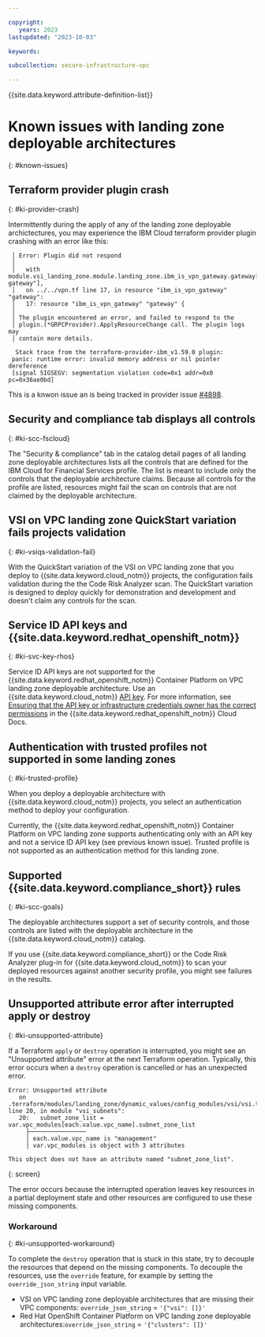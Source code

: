 ```yaml
---

copyright:
   years: 2023
lastupdated: "2023-10-03"

keywords:

subcollection: secure-infrastructure-vpc

---
```


{{site.data.keyword.attribute-definition-list}}

# Known issues with landing zone deployable architectures
{: #known-issues}

## Terraform provider plugin crash
{: #ki-provider-crash}

Intermittently during the apply of any of the landing zone deployable archictectures, you may experience the IBM Cloud terraform provider plugin crashing with an error like this:
```
 │ Error: Plugin did not respond
 │ 
 │   with module.vsi_landing_zone.module.landing_zone.ibm_is_vpn_gateway.gateway["management-gateway"],
 │   on ../../vpn.tf line 17, in resource "ibm_is_vpn_gateway" "gateway":
 │   17: resource "ibm_is_vpn_gateway" "gateway" {
 │ 
 │ The plugin encountered an error, and failed to respond to the
 │ plugin.(*GRPCProvider).ApplyResourceChange call. The plugin logs may
 │ contain more details.
 
  Stack trace from the terraform-provider-ibm_v1.59.0 plugin:
 panic: runtime error: invalid memory address or nil pointer dereference
 [signal SIGSEGV: segmentation violation code=0x1 addr=0x0 pc=0x36ae0bd]
 ```
 This is a knwon issue an is being tracked in provider issue [#4898](https://github.com/IBM-Cloud/terraform-provider-ibm/issues/4898).

## Security and compliance tab displays all controls
{: #ki-scc-fscloud}

The "Security &amp; compliance" tab in the catalog detail pages of all landing zone deployable architectures lists all the controls that are defined for the IBM Cloud for Financial Services profile. The list is meant to include only the controls that the deployable architecture claims. Because all controls for the profile are listed, resources might fail the scan on controls that are not claimed by the deployable architecture.

## VSI on VPC landing zone QuickStart variation fails projects validation
{: #ki-vsiqs-validation-fail}

With the QuickStart variation of the VSI on VPC landing zone that you deploy to {{site.data.keyword.cloud_notm}} projects, the configuration fails validation during the the Code Risk Analyzer scan. The QuickStart variation is designed to deploy quickly for demonstration and development and doesn't claim any controls for the scan.

## Service ID API keys and {{site.data.keyword.redhat_openshift_notm}}
{: #ki-svc-key-rhos}

Service ID API keys are not supported for the {{site.data.keyword.redhat_openshift_notm}} Container Platform on VPC landing zone deployable architecture. Use an {{site.data.keyword.cloud_notm}} [API key](https://cloud.ibm.com/docs/account?topic=account-userapikey#create_user_key). For more information, see [Ensuring that the API key or infrastructure credentials owner has the correct permissions](/docs/openshift?topic=openshift-access-creds#owner_permissions) in the {{site.data.keyword.redhat_openshift_notm}} Cloud Docs.

## Authentication with trusted profiles not supported in some landing zones
{: #ki-trusted-profile}

When you deploy a deployable architecture with {{site.data.keyword.cloud_notm}} projects, you select an authentication method to deploy your configuration.

Currently, the {{site.data.keyword.redhat_openshift_notm}} Container Platform on VPC landing zone supports authenticating only with an API key and not a service ID API key (see previous known issue). Trusted profile is not supported as an authentication method for this landing zone.

## Supported {{site.data.keyword.compliance_short}} rules
{: #ki-scc-goals}

The deployable architectures support a set of security controls, and those controls are listed with the deployable architecture in the {{site.data.keyword.cloud_notm}} catalog.

If you use {{site.data.keyword.compliance_short}} or the Code Risk Analyzer plug-in for {{site.data.keyword.cloud_notm}} to scan your deployed resources against another security profile, you might see failures in the results.

## Unsupported attribute error after interrupted apply or destroy
{: #ki-unsupported-attribute}

If a Terraform `apply` or `destroy` operation is interrupted, you might see an "Unsupported attribute" error at the next Terraform operation. Typically, this error occurs when a `destroy` operation is cancelled or has an unexpected error.

```text
Error: Unsupported attribute
   on .terraform/modules/landing_zone/dynamic_values/config_modules/vsi/vsi.tf line 20, in module "vsi_subnets":
   20:   subnet_zone_list = var.vpc_modules[each.value.vpc_name].subnet_zone_list
     ├────────────────
     │ each.value.vpc_name is "management"
     │ var.vpc_modules is object with 3 attributes

This object does not have an attribute named "subnet_zone_list".
```
{: screen}

The error occurs because the interrupted operation leaves key resources in a partial deployment state and other resources are configured to use these missing components.

### Workaround
{: #ki-unsupported-workaround}

To complete the `destroy` operation that is stuck in this state, try to decouple the resources that depend on the missing components. To decouple the resources, use the `override` feature, for example by setting the `override_json_string` input variable.

- VSI on VPC landing zone deployable architectures that are missing their VPC components: `override_json_string` = `'{"vsi": []}'`
- Red Hat OpenShift Container Platform on VPC landing zone deployable architectures:`override_json_string` = `'{"clusters": []}'`

